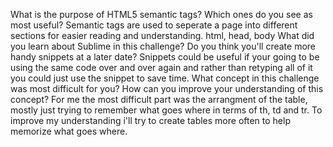 What is the purpose of HTML5 semantic tags? Which ones do you see as most useful?
Semantic tags are used to seperate a page into different sections for easier reading and understanding. 
html, head, body
What did you learn about Sublime in this challenge? Do you think you'll create more handy snippets at a later date?
Snippets could be useful if your going to be using the same code over and over again and rather than retyping all of it you could just use the snippet to save time. 
What concept in this challenge was most difficult for you? How can you improve your understanding of this concept?
For me the most difficult part was the arrangment of the table, mostly just trying to remember what goes where in terms of th, td and tr.  To improve my understanding i'll try to create tables more often to help memorize what goes where. 